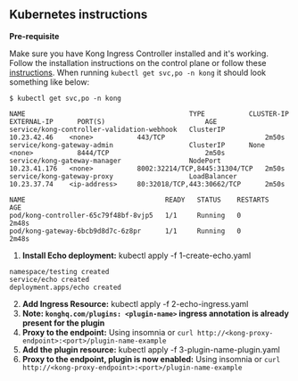 ## Kubernetes instructions

**Pre-requisite**

Make sure you have Kong Ingress Controller installed and it's working. Follow the installation instructions on the control plane or follow these [instructions](../../install/kic-install/). When running  `kubectl get svc,po -n kong` it should look something like below:

```
$ kubectl get svc,po -n kong

NAME                                         TYPE           CLUSTER-IP     EXTERNAL-IP      PORT(S)                         AGE
service/kong-controller-validation-webhook   ClusterIP      10.23.42.46    <none>           443/TCP                         2m50s
service/kong-gateway-admin                   ClusterIP      None           <none>           8444/TCP                        2m50s
service/kong-gateway-manager                 NodePort       10.23.41.176   <none>           8002:32214/TCP,8445:31304/TCP   2m50s
service/kong-gateway-proxy                   LoadBalancer   10.23.37.74    <ip-address>     80:32018/TCP,443:30662/TCP      2m50s

NAME                                   READY   STATUS    RESTARTS   AGE
pod/kong-controller-65c79f48bf-8vjp5   1/1     Running   0          2m48s
pod/kong-gateway-6bcb9d8d7c-6z8pr      1/1     Running   0          2m48s
```

1. **Install Echo deployment:** kubectl apply -f 1-create-echo.yaml 

```
namespace/testing created
service/echo created
deployment.apps/echo created
```

2. **Add Ingress Resource:** kubectl apply -f 2-echo-ingress.yaml 
3. **Note: `konghq.com/plugins: <plugin-name>` ingress annotation is already present for the plugin**
4. **Proxy to the endpoint:** Using insomnia or `curl http://<kong-proxy-endpoint>:<port>/plugin-name-example`
5. **Add the plugin resource:** kubectl apply -f 3-plugin-name-plugin.yaml 
6. **Proxy to the endpoint, plugin is now enabled:** Using insomnia or `curl http://<kong-proxy-endpoint>:<port>/plugin-name-example`
